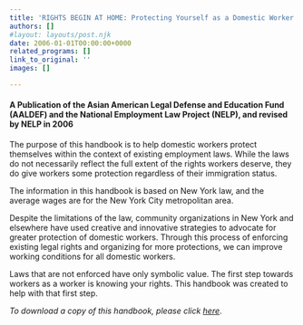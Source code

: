 ```yaml
---
title: 'RIGHTS BEGIN AT HOME: Protecting Yourself as a Domestic Worker'
authors: []
#layout: layouts/post.njk
date: 2006-01-01T00:00:00+0000
related_programs: []
link_to_original: ''
images: []

---
```

#### A Publication of the Asian American Legal Defense and Education Fund (AALDEF) and the National Employment Law Project (NELP), and revised by NELP in 2006 

The purpose of this handbook is to help domestic workers protect themselves within the context of existing employment laws. While the laws do not necessarily reflect the full extent of the rights workers deserve, they do give workers some protection regardless of their immigration status.

The information in this handbook is based on New York law, and the average wages are for the New York City metropolitan area.

Despite the limitations of the law, community organizations in New York and elsewhere have used creative and innovative strategies to advocate for greater protection of domestic workers. Through this process of enforcing existing legal rights and organizing for more protections, we can improve working conditions for all domestic workers.

Laws that are not enforced have only symbolic value. The first step towards workers as a worker is knowing your rights. This handbook was created to help with that first step.

_To download a copy of this handbook, please click_ [_here_](/uploads/pdf/RightsBeginAtHome_2006.pdf).
